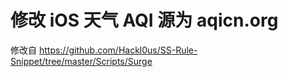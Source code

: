# 修改 iOS 天气 AQI 源为 aqicn.org

修改自 https://github.com/Hackl0us/SS-Rule-Snippet/tree/master/Scripts/Surge
